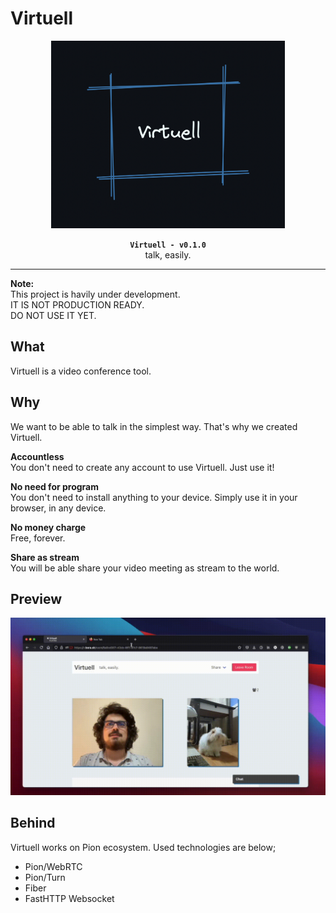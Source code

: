 # Virtuell

<div align="center">
	<img height="300px" src="doc/banner.png">
	<p>
		<strong><code>Virtuell - v0.1.0</code></strong> <br>
		talk, easily. <br>
	</p>
</div>

<hr>

**Note:**  
This project is havily under development.  
IT IS NOT PRODUCTION READY.  
DO NOT USE IT YET.

## What

Virtuell is a video conference tool.

## Why

We want to be able to talk in the simplest way. That's why we created Virtuell.

**Accountless**  
You don't need to create any account to use Virtuell. Just use it!

**No need for program**  
You don't need to install anything to your device. Simply use it in your browser, in any device.

**No money charge**  
Free, forever.

**Share as stream**  
You will be able share your video meeting as stream to the world.

## Preview

<img src="doc/preview.gif">

## Behind

Virtuell works on Pion ecosystem. Used technologies are below;

- Pion/WebRTC
- Pion/Turn
- Fiber
- FastHTTP Websocket
